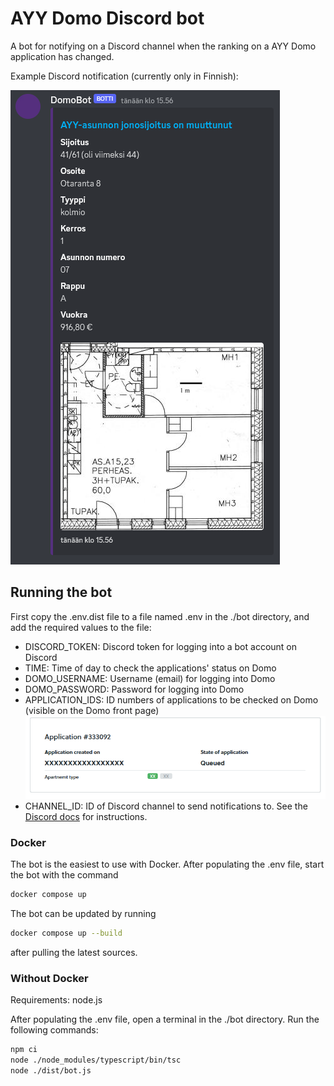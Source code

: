 # AYY Domo Discord bot

A bot for notifying on a Discord channel when the ranking on a AYY Domo application has changed. 

Example Discord notification (currently only in Finnish):

![img.png](./docs/img/dc_embed.png)

## Running the bot

First copy the .env.dist file to a file named .env in the ./bot directory, and add the required values to the file:

- DISCORD_TOKEN: Discord token for logging into a bot account on Discord
- TIME: Time of day to check the applications' status on Domo
- DOMO_USERNAME: Username (email) for logging into Domo
- DOMO_PASSWORD: Password for logging into Domo
- APPLICATION_IDS: ID numbers of applications to be checked on Domo (visible on the Domo front page)
  ![Domo application](./docs/img/domo_application.png)
- CHANNEL_ID: ID of Discord channel to send notifications to. See the [Discord docs](https://support.discord.com/hc/en-us/articles/206346498-Where-can-I-find-my-User-Server-Message-ID-) for instructions.

### Docker

The bot is the easiest to use with Docker. After populating the .env file, start the bot with the command
```bash
docker compose up
```
The bot can be updated by running 
```bash
docker compose up --build
```
after pulling the latest sources.

### Without Docker

Requirements: node.js

After populating the .env file, open a terminal in the ./bot directory. Run the following commands:

```bash
npm ci
node ./node_modules/typescript/bin/tsc
node ./dist/bot.js
```